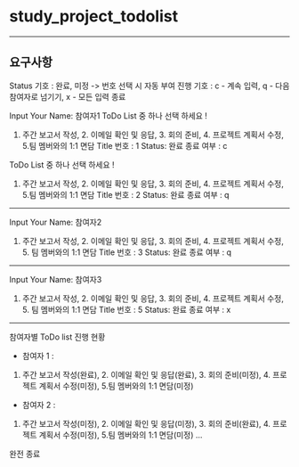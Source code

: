 # study_project_todolist

----------------------------------------
요구사항
----------------------------------------

Status 기호 : 완료, 미정 -> 번호 선택 시 자동 부여
진행 기호 : c - 계속 입력, q - 다음 참여자로 넘기기, x - 모든 입력 종료

Input Your Name:  참여자1
ToDo List 중 하나 선택 하세요 !
1. 주간 보고서 작성, 2. 이메일 확인 및 응답, 3. 회의 준비, 4. 프로젝트 계획서 수정, 5.팀 멤버와의 1:1 면담
Title 번호 :  1
Status:  완료
종료 여부 : c

ToDo List 중 하나 선택 하세요 !
1. 주간 보고서 작성, 2. 이메일 확인 및 응답, 3. 회의 준비, 4. 프로젝트 계획서 수정, 5.팀 멤버와의 1:1 면담
Title 번호 :  2
Status:  완료
종료 여부 : q

------------------------
Input Your Name:  참여자2
1. 주간 보고서 작성, 2. 이메일 확인 및 응답, 3. 회의 준비, 4. 프로젝트 계획서 수정, 5. 팀 멤버와의 1:1 면담
Title 번호 :  3
Status:  완료
종료 여부 : q

------------------------
Input Your Name:  참여자3
1. 주간 보고서 작성, 2. 이메일 확인 및 응답, 3. 회의 준비, 4. 프로젝트 계획서 수정, 5. 팀 멤버와의 1:1 면담
Title 번호 :  5
Status:  완료
종료 여부 : x

------------------------

참여자별 ToDo list 진행 현황
- 참여자 1 : 
1. 주간 보고서 작성(완료), 2. 이메일 확인 및 응답(완료), 3. 회의 준비(미정), 4. 프로젝트 계획서 수정(미정), 5.팀 멤버와의 1:1 면담(미정)
- 참여자 2 : 
1. 주간 보고서 작성(미정), 2. 이메일 확인 및 응답(미정), 3. 회의 준비(완료), 4. 프로젝트 계획서 수정(미정), 5.팀 멤버와의 1:1 면담(미정)
…

완전 종료
